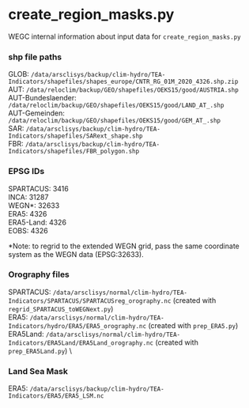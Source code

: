 # create_region_masks.py
WEGC internal information about input data for `create_region_masks.py`

### shp file paths
GLOB: `/data/arsclisys/backup/clim-hydro/TEA-Indicators/shapefiles/shapes_europe/CNTR_RG_01M_2020_4326.shp.zip` \
AUT: `/data/reloclim/backup/GEO/shapefiles/OEKS15/good/AUSTRIA.shp` \
AUT-Bundeslaender: `/data/reloclim/backup/GEO/shapefiles/OEKS15/good/LAND_AT_.shp` \
AUT-Gemeinden: `/data/reloclim/backup/GEO/shapefiles/OEKS15/good/GEM_AT_.shp` \
SAR: `/data/arsclisys/backup/clim-hydro/TEA-Indicators/shapefiles/SARext_shape.shp` \
FBR: `/data/arsclisys/backup/clim-hydro/TEA-Indicators/shapefiles/FBR_polygon.shp`

### EPSG IDs
SPARTACUS: 3416 \
INCA: 31287 \
WEGN*: 32633 \
ERA5: 4326 \
ERA5-Land: 4326 \
EOBS: 4326

*Note: to regrid to the extended WEGN grid, pass the same coordinate system as the 
WEGN data (EPSG:32633).

### Orography files
SPARTACUS: `/data/arsclisys/normal/clim-hydro/TEA-Indicators/SPARTACUS/SPARTACUSreg_orography.nc` 
(created with `regrid_SPARTACUS_toWEGNext.py`) \
ERA5: `/data/arsclisys/normal/clim-hydro/TEA-Indicators/hydro/ERA5/ERA5_orography.nc` (created with `prep_ERA5.py`) \
ERA5Land: `/data/arsclisys/normal/clim-hydro/TEA-Indicators/ERA5Land/ERA5Land_orography.nc` (created with 
`prep_ERA5Land.py`) \

### Land Sea Mask
ERA5: `/data/arsclisys/backup/clim-hydro/TEA-Indicators/ERA5/ERA5_LSM.nc`
